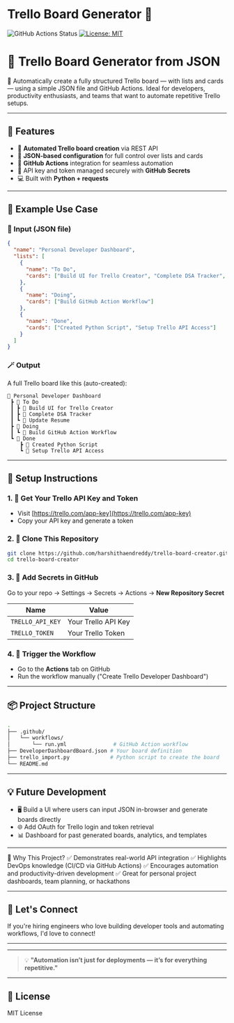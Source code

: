 
# Trello Board Generator 🚀

![GitHub Actions Status](https://github.com/harshithaendreddy/trello-board-creator/actions/workflows/run.yml/badge.svg)
[![License: MIT](https://img.shields.io/badge/License-MIT-yellow.svg)](https://opensource.org/licenses/MIT)

# 🧩 Trello Board Generator from JSON

🚀 Automatically create a fully structured Trello board — with lists and cards — using a simple JSON file and GitHub Actions. Ideal for developers, productivity enthusiasts, and teams that want to automate repetitive Trello setups.

---

## 🌟 Features

- 🔄 **Automated Trello board creation** via REST API  
- 🧾 **JSON-based configuration** for full control over lists and cards  
- 🤖 **GitHub Actions** integration for seamless automation  
- 🔐 API key and token managed securely with **GitHub Secrets**  
- 💻 Built with **Python + requests**

---

## 📁 Example Use Case

### 🔧 Input (JSON file)

```json
{
  "name": "Personal Developer Dashboard",
  "lists": [
    {
      "name": "To Do",
      "cards": ["Build UI for Trello Creator", "Complete DSA Tracker", "Update Resume"]
    },
    {
      "name": "Doing",
      "cards": ["Build GitHub Action Workflow"]
    },
    {
      "name": "Done",
      "cards": ["Created Python Script", "Setup Trello API Access"]
    }
  ]
}
````

### 🪄 Output

A full Trello board like this (auto-created):

```
📌 Personal Developer Dashboard
 ┣ 📂 To Do
 ┃ ┣ 📝 Build UI for Trello Creator
 ┃ ┣ 📝 Complete DSA Tracker
 ┃ ┗ 📝 Update Resume
 ┣ 📂 Doing
 ┃ ┗ 📝 Build GitHub Action Workflow
 ┗ 📂 Done
    ┣ 📝 Created Python Script
    ┗ 📝 Setup Trello API Access
```

---




## 🔧 Setup Instructions

### 1. 🔑 Get Your Trello API Key and Token

* Visit [https://trello.com/app-key](https://trello.com/app-key)
* Copy your API key and generate a token

### 2. 📂 Clone This Repository

```bash
git clone https://github.com/harshithaendreddy/trello-board-creator.git
cd trello-board-creator
```

### 3. 🔐 Add Secrets in GitHub

Go to your repo → Settings → Secrets → Actions → **New Repository Secret**

| Name             | Value               |
| ---------------- | ------------------- |
| `TRELLO_API_KEY` | Your Trello API Key |
| `TRELLO_TOKEN`   | Your Trello Token   |

### 4. 🚀 Trigger the Workflow

* Go to the **Actions** tab on GitHub
* Run the workflow manually ("Create Trello Developer Dashboard")

---

## 📦 Project Structure

```bash
.
├── .github/
│   └── workflows/
│       └── run.yml               # GitHub Action workflow
├── DeveloperDashboardBoard.json # Your board definition
├── trello_import.py             # Python script to create the board
└── README.md
```

---

## 💡 Future Development

* 🖥️ Build a UI where users can input JSON in-browser and generate boards directly
* 🌐 Add OAuth for Trello login and token retrieval
* 📊 Dashboard for past generated boards, analytics, and templates

---

🧠 Why This Project?
✅ Demonstrates real-world API integration
✅ Highlights DevOps knowledge (CI/CD via GitHub Actions)
✅ Encourages automation and productivity-driven development
✅ Great for personal project dashboards, team planning, or hackathons

---

## 🤝 Let's Connect

If you're hiring engineers who love building developer tools and automating workflows, I'd love to connect!

---
---

> 💡 **"Automation isn’t just for deployments — it’s for everything repetitive."**

---

## 📄 License

MIT License



